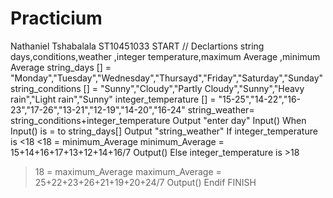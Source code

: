 # Practicium
Nathaniel Tshabalala ST10451033
START
// Declartions
string days,conditions,weather ,integer temperature,maximum Average ,minimum Average
string_days [] = "Monday","Tuesday","Wednesday","Thursayd","Friday","Saturday","Sunday"
string_conditions [] = "Sunny","Cloudy","Partly Cloudy","Sunny","Heavy rain","Light rain","Sunny"
integer_temperature [] = "15-25","14-22","16-23","17-26","13-21","12-19","14-20","16-24"
string_weather= string_conditions+integer_temperature
Output "enter day"
Input()
When
Input() is = to string_days[] 
Output "string_weather"
If
integer_temperature is <18 
<18 = minimum_Average
minimum_Average = 15+14+16+17+13+12+14+16/7
Output()
Else 
integer_temperature is >18
>18 = maximum_Average
maximum_Average = 25+22+23+26+21+19+20+24/7
Output()
Endif
FINISH





